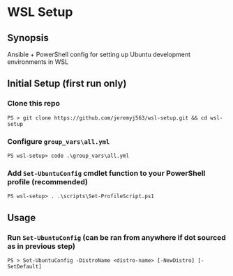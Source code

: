 # WSL Setup

## Synopsis
Ansible + PowerShell config for setting up Ubuntu development environments in WSL

## Initial Setup (first run only)

### Clone this repo
```
PS > git clone https://github.com/jeremyj563/wsl-setup.git && cd wsl-setup
```

### Configure `group_vars\all.yml`
```
PS wsl-setup> code .\group_vars\all.yml
```

### Add `Set-UbuntuConfig` cmdlet function to your PowerShell profile (recommended)
```
PS wsl-setup> . .\scripts\Set-ProfileScript.ps1
```

## Usage

### Run `Set-UbuntuConfig` (can be ran from anywhere if dot sourced as in previous step)
```
PS > Set-UbuntuConfig -DistroName <distro-name> [-NewDistro] [-SetDefault]
```